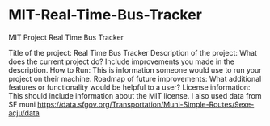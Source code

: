 # MIT-Real-Time-Bus-Tracker
MIT Project Real Time Bus Tracker

Title of the project: Real Time Bus Tracker
Description of the project: What does the current project do?  Include improvements you made in the description. 
How to Run: This is information someone would use to run your project on their machine.
Roadmap of future improvements: What additional features or functionality would be helpful to a user? 
License information: This should include information about the MIT license. I also used data from SF muni https://data.sfgov.org/Transportation/Muni-Simple-Routes/9exe-acju/data

